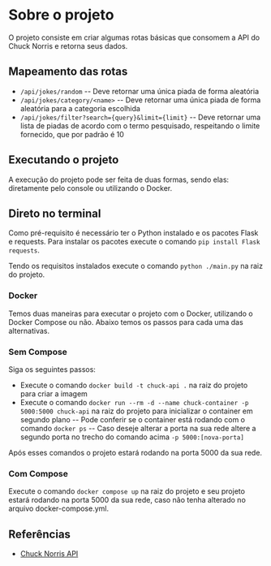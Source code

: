 # Sobre o projeto

O projeto consiste em criar algumas rotas básicas que consomem a API do Chuck Norris e retorna seus dados.

## Mapeamento das rotas

- `/api/jokes/random`
  -- Deve retornar uma única piada de forma aleatória
- `/api/jokes/category/<name>`
  -- Deve retornar uma única piada de forma aleatória para a categoria escolhida
- `/api/jokes/filter?search={query}&limit={limit}`
  -- Deve retornar uma lista de piadas de acordo com o termo pesquisado, respeitando o limite fornecido, que por padrão é 10

## Executando o projeto

A execução do projeto pode ser feita de duas formas, sendo elas: diretamente pelo console ou utilizando o Docker.

## Direto no terminal

Como pré-requisito é necessário ter o Python instalado e os pacotes Flask e requests. Para instalar os pacotes execute o comando `pip install Flask requests`.

Tendo os requisitos instalados execute o comando `python ./main.py` na raiz do projeto.

### Docker

Temos duas maneiras para executar o projeto com o Docker, utilizando o Docker Compose ou não. Abaixo temos os passos para cada uma das alternativas.

### Sem Compose

Siga os seguintes passos:

- Execute o comando `docker build -t chuck-api .` na raiz do projeto para criar a imagem
- Execute o comando `docker run --rm -d --name chuck-container -p 5000:5000 chuck-api` na raiz do projeto para inicializar o container em segundo plano
  -- Pode conferir se o container está rodando com o comando `docker ps`
  -- Caso deseje alterar a porta na sua rede altere a segundo porta no trecho do comando acima `-p 5000:[nova-porta]`

Após esses comandos o projeto estará rodando na porta 5000 da sua rede.

### Com Compose

Execute o comando `docker compose up` na raiz do projeto e seu projeto estará rodando na porta 5000 da sua rede, caso não tenha alterado no arquivo docker-compose.yml.

## Referências

- [Chuck Norris API](https://api.chucknorris.io/#!)
